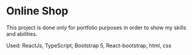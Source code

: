 # Online Shop

This project is done only for portfolio purposes in order to show my skills and abilities.

Used: ReactJs, TypeScript, Bootstrap 5, React-bootstrap, html, css